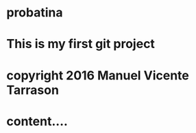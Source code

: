 # probatina
# This is my first git project
# copyright 2016 Manuel Vicente Tarrason

# content.... 
